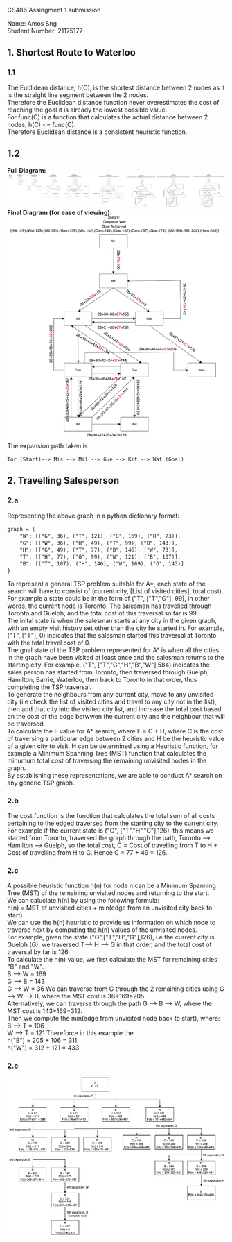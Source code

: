 CS486 Assingment 1 submission

Name: Amos Sng  
Student Number: 21175177

## 1. Shortest Route to Waterloo

### 1.1
The Euclidean distance, h(C), is the shortest distance between 2 nodes as it is the straight line segment between the 2 nodes.  
Therefore the Euclidean distance function never overestimates the cost of reaching the goal it is already the lowest possible value.  
For func(C) is a function that calculates the actual distance between 2 nodes, h(C) <= func(C).  
Therefore Euclidean distance is a consistent heuristic function.

## 1.2
**Full Diagram:**   
![alt text](diagrams/Assignment1Q1.2FullDiagram.png)  
**Final Diagram (for ease of viewing):**
![alt text](diagrams/Assignment1Q1.2FinalDiag.png)
The expansion path taken is
```
Tor (Start)--> Mis --> Mil --> Gue --> Kit --> Wat (Goal)
```

## 2. Travelling Salesperson

### 2.a
Representing the above graph in a python dictionary format:

```
graph = {
    "W": [("G", 36), ("T", 121), ("B", 169), ("H", 73)],
    "G": [("W", 36), ("H", 49), ("T", 99), ("B", 143)],
    "H": [("G", 49), ("T", 77), ("B", 146), ("W", 73)],
    "T": [("H", 77), ("G", 99), ("W", 121), ("B", 107)],
    "B": [("T", 107), ("H", 146), ("W", 169), ("G", 143)]
}
```
To represent a general TSP problem suitable for A*, each state of the search will have to consist of (current city, [List of visited cities], total cost). For example a state could be in the form of ("T", ["T","G"], 99), in other words, the current node is Toronto, The salesman has travelled through Toronto and Guelph, and the total cost of this traversal so far is 99.  
The inital state is when the salesman starts at any city in the given graph, with an empty visit history set other than the city he started in. For example, ("T", ["T"], 0) indicates that the salesman started this traversal at Toronto with the total travel cost of 0.  
The goal state of the TSP problem represented for A* is when all the cities in the graph have been visited at least once and the salesman returns to the starting city. For example, ("T", ["T","G","H","B","W"],584) indicates the sales person has started from Toronto, then traversed through Guelph, Hamilton, Barrie, Waterloo, then back to Toronto in that order, thus completing the TSP traversal.  
To generate the neighbours from any current city, move to any unvisited city (i.e check the list of visited cities and travel to any city not in the list), then add that city into the visited city list, and increase the total cost based on the cost of the edge betwwen the current city and the neighbour that will be traversed.  
To calculate the F value for A* search, where F = C + H, where C is the cost of traversing a particular edge between 2 cities and H be the heuristic value of a given city to visit. H can be determined using a Heuristic function, for example a Minimum Spanning Tree (MST) function that calculates the minumum total cost of traversing the remaining unvisited nodes in the graph.  
By establishing these representations, we are able to conduct A* search on any generic TSP graph.

### 2.b 
The cost function is the function that calculates the total sum of all costs pertaining to the edged traversed from the starting city to the current city.  
For example if the current state is ("G", ["T","H","G"],126), this means we started from Toronto, traversed the graph through the path, Toronto --> Hamilton --> Guelph, so the total cost, C = Cost of travelling from T to H + Cost of travelling from H to G. Hence C = 77 + 49 = 126.

### 2.c  
A possible heuristic function h(n) for node n can be a Minimum Spanning Tree (MST) of the remaining unvisited nodes and returning to the start.  
We can caluclate h(n) by using the following formula:  
h(n) = MST of unvisited cities + min(edge from an unvisited city back to start)  
We can use the h(n) heuristic to provide us information on which node to traverse next by computing the h(n) values of the unvisited nodes.  
For example, given the state ("G",["T","H","G"],126), i.e the current city is Guelph (G), we traversed T--> H --> G in that order, and the total cost of traversal by far is 126.  
To calculate the h(n) value, we first calculate the MST for remaining cities "B" and "W".  
B --> W = 169  
G --> B = 143  
G --> W = 36
We can traverse from G through the 2 remaining cities using G --> W --> B, where the MST cost is 36+169=205.  
Alternatively, we can traverse through the path G --> B --> W, where the MST cost is 143+169=312.  
Then we compute the min(edge from unvisited node back to start), where:  
B --> T = 106  
W --> T = 121
Thereforce in this example the  
h("B") = 205 + 106 = 311  
h("W") = 312 + 121 = 433  

### 2.e  
![alt text](diagrams/Assignment2Qe.png)





